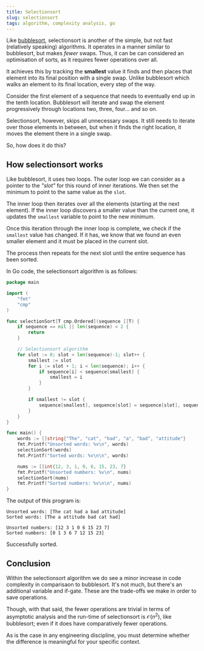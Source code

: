 ```yaml
---
title: Selectionsort
slug: selectionsort
tags: algorithm, complexity analysis, go
---
```


Like [bubblesort](/post/bubblesort), selectionsort is another of the simple, but not fast (relatively speaking) algorithms. It operates in a manner similar to bubblesort, but makes *fewer* swaps. Thus, it can be can considered an optimisation of sorts, as it requires fewer operations over all. 

It achieves this by tracking the **smallest** value it finds and then places that element into its final position with a single swap. Unlike bubblesort which walks an element to its final location, every step of the way.

Consider the first element of a sequence that needs to eventually end up in the tenth location. Bubblesort will iterate and swap the element progressively through locations two, three, four... and so on. 

Selectionsort, however, skips all unnecessary swaps. It still needs to iterate over those elements in between, but when it finds the right location, it moves the element there in a single swap.

So, how does it do this?

## How selectionsort works

Like bubblesort, it uses two loops. The outer loop we can consider as a pointer to the *"slot"* for this round of inner iterations. We then set the minimum to point to the same value as the `slot`. 

The inner loop then iterates over all the elements (starting at the next element). If the inner loop discovers a smaller value than the current one, it updates the `smallest` variable to point to the new minimum.

Once this iteration through the inner loop is complete, we check if the `smallest` value has changed. If it has, we know that we found an even smaller element and it must be placed in the current slot.

The process then repeats for the next slot until the entire sequence has been sorted.

In Go code, the selectionsort algorithm is as follows:

```go
package main

import (
	"fmt"
	"cmp"
)

func selectionSort[T cmp.Ordered](sequence []T) {
	if sequence == nil || len(sequence) < 2 {
		return
	}

	// Selectionsort algorithm
	for slot := 0; slot < len(sequence)-1; slot++ {
		smallest := slot
		for i := slot + 1; i < len(sequence); i++ {
			if sequence[i] < sequence[smallest] {
				smallest = i
			}
		}

		if smallest != slot {
			sequence[smallest], sequence[slot] = sequence[slot], sequence[smallest]
		}
	}
}

func main() {
	words := []string{"The", "cat", "had", "a", "bad", "attitude"}
	fmt.Printf("Unsorted words: %v\n", words)
	selectionSort(words)
	fmt.Printf("Sorted words: %v\n\n", words)

	nums := []int{12, 3, 1, 0, 6, 15, 23, 7}
	fmt.Printf("Unsorted numbers: %v\n", nums)
	selectionSort(nums)
	fmt.Printf("Sorted numbers: %v\n\n", nums)
}
```

The output of this program is:
```
Unsorted words: [The cat had a bad attitude]
Sorted words: [The a attitude bad cat had]

Unsorted numbers: [12 3 1 0 6 15 23 7]
Sorted numbers: [0 1 3 6 7 12 15 23]
```

Successfully sorted.

## Conclusion

Within the selectionsort algorithm we do see a minor increase in code complexity in comparisaon to bubblesort. It's not much, but there's an additional variable and if-gate. These are the trade-offs we make in order to save operations.

Though, with that said, the fewer operations are trivial in terms of asymptotic analysis and the run-time of selectionsort is $\mathcal{O}(n^2)$, like bubblesort; even if it does have comparatively fewer operations.

As is the case in any engineering discipline, you must determine whether the difference is meaningful for your specific context.
